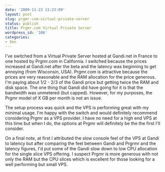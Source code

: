```yaml
---
date: '2009-11-23 11:23:09'
layout: post
slug: prgmr-com-virtual-private-server
status: publish
title: Prgmr.com Virtual Private Server
wordpress_id: '106'
categories:
- Xen
---
```


I've switched from a Virtual Private Server hosted at Gandi.net in France to one hosted by Prgmr.com in California. I switched because the prices increased at Gandi.net after the beta and the latency was beginning to get annoying (from Wisconsin, USA). Prgmr.com is attractive because the prices are very reasonable and the RAM allocation for the price generous. I'm paying about 1/2 - 2/3 of the Gandi price but getting twice the RAM and disk space. The one thing that Gandi did have going for it is that the bandwidth was unmetered (but capped). However, for my purposes, the Prgmr model of X GB per month is not an issue.

The setup process was quick and the VPS is performing great with my minimal usage. I'm happy with the switch and would definitely recommend considering Prgmr as a VPS provider. I have no need for a high end VPS at this time but when I do, the options at Prgmr will definitely be the the first I'll consider.

On a final note, at first I attributed the slow console feel of the VPS at Gandi to latency but after comparing the feel between Gandi and Prgrmr and the latency figures, I'd put some of the Gandi slow down to low CPU allocation for the single slice VPS offering. I suspect Prgmr is more generous with not only the RAM but the CPU slices which is excellent for those looking for a well performing but small VPS.
